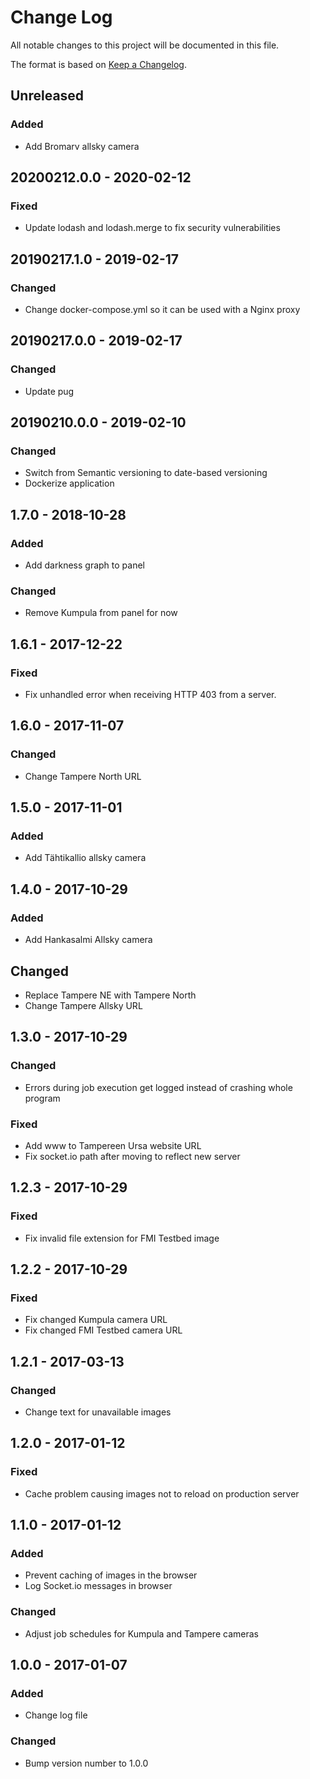 # Change Log
All notable changes to this project will be documented in this file.

The format is based on [Keep a Changelog](http://keepachangelog.com/).

## Unreleased
### Added
- Add Bromarv allsky camera

## 20200212.0.0 - 2020-02-12
### Fixed
- Update lodash and lodash.merge to fix security vulnerabilities

## 20190217.1.0 - 2019-02-17
### Changed
- Change docker-compose.yml so it can be used with a Nginx proxy

## 20190217.0.0 - 2019-02-17
### Changed
- Update pug

## 20190210.0.0 - 2019-02-10
### Changed
- Switch from Semantic versioning to date-based versioning
- Dockerize application

## 1.7.0 - 2018-10-28
### Added
- Add darkness graph to panel

### Changed
- Remove Kumpula from panel for now

## 1.6.1 - 2017-12-22
### Fixed
- Fix unhandled error when receiving HTTP 403 from a server.

## 1.6.0 - 2017-11-07
### Changed
- Change Tampere North URL

## 1.5.0 - 2017-11-01
### Added
- Add Tähtikallio allsky camera

## 1.4.0 - 2017-10-29
### Added
- Add Hankasalmi Allsky camera

## Changed
- Replace Tampere NE with Tampere North
- Change Tampere Allsky URL

## 1.3.0 - 2017-10-29
### Changed
- Errors during job execution get logged instead of crashing whole program

### Fixed
- Add www to Tampereen Ursa website URL
- Fix socket.io path after moving to reflect new server

## 1.2.3 - 2017-10-29
### Fixed
- Fix invalid file extension for FMI Testbed image

## 1.2.2 - 2017-10-29
### Fixed
- Fix changed Kumpula camera URL
- Fix changed FMI Testbed camera URL

## 1.2.1 - 2017-03-13
### Changed
- Change text for unavailable images

## 1.2.0 - 2017-01-12
### Fixed
- Cache problem causing images not to reload on production server

## 1.1.0 - 2017-01-12
### Added
- Prevent caching of images in the browser
- Log Socket.io messages in browser

### Changed
- Adjust job schedules for Kumpula and Tampere cameras

## 1.0.0 - 2017-01-07
### Added
- Change log file

### Changed
- Bump version number to 1.0.0
